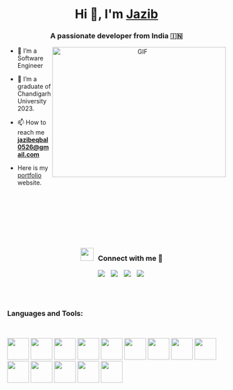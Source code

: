 <h1 align="center">Hi 👋, I'm <a href="https://100rabhcsmc.github.io/Me.io/" target="blank">
Jazib</a></h1>
<h3 align="center">A passionate developer from India &#127470;&#127475</h3>

<a target="_blank" align="center">
  <img align="right" top="500" height="300" width="400" alt="GIF" src="https://media.giphy.com/media/SWoSkN6DxTszqIKEqv/giphy.gif">
</a>

- 🔭 I’m a Software Engineer

- :school_satchel: I’m a graduate of Chandigarh University 2023.

- 📫 How to reach me **jazibeqbal0526@gmail.com**

- Here is my <a href="https://jazibeqbal.netlify.app/" target="blank">portfolio</a> website. 
  <br/>
  <br>
  <br>
  <br>
  <br>
  <br>
  <br>
  <br>
  <h3 align="center" > <img src="https://media.giphy.com/media/iY8CRBdQXODJSCERIr/giphy.gif" width="30" height="30" style="margin-right: 10px;">Connect with me 🤝 </h3>
  <p align="center">

 <div align="center"  class="icons-social" style="margin-left: 10px;">
        <a style="margin-left: 10px;"  target="_blank" href="https://www.linkedin.com/in/jazib-eqbal-09ba93141/">
			<img src="https://img.icons8.com/doodle/40/000000/linkedin--v2.png"></a>
        <a style="margin-left: 10px;" target="_blank" href="https://github.com/JazibEqbal">
		<img src="https://img.icons8.com/doodle/40/000000/github--v1.png"></a>
        <a style="margin-left: 10px;" target="_blank" href="https://instagram.com/jazib_eqbal2607">
			<img src="https://img.icons8.com/doodle/40/000000/instagram-new--v2.png"></a>
		<a style="margin-left: 10px;" target="_blank" href="https://twitter.com/EqbalJazib">
			<img src="https://img.icons8.com/doodle/1x/twitter-squared--v2.png" ></a>
      </div>

</p>

<div align="center">
<br>
 <br>
 <h3 align="left">Languages and Tools:</h3>
 <br>
<p align="left">
	<img height="50" src="https://cdn.jsdelivr.net/gh/devicons/devicon/icons/python/python-original.svg" />
  <img height="50" src="https://cdn.jsdelivr.net/gh/devicons/devicon/icons/cplusplus/cplusplus-original.svg" />
	    <img height="50" src="https://cdn.jsdelivr.net/gh/devicons/devicon/icons/git/git-original.svg" />
  <img height="50" src="https://cdn.jsdelivr.net/gh/devicons/devicon/icons/nodejs/nodejs-original.svg" />
	<img height="50" src="https://cdn.jsdelivr.net/gh/devicons/devicon/icons/jenkins/jenkins-original.svg" />
  <img height="50" src="https://cdn.jsdelivr.net/gh/devicons/devicon/icons/react/react-original-wordmark.svg" />
  <img height="50" src="https://upload.wikimedia.org/wikipedia/commons/9/93/Amazon_Web_Services_Logo.svg" />
  <img height="50" src="https://cdn.jsdelivr.net/gh/devicons/devicon/icons/java/java-original-wordmark.svg" />
  <img height="50" src="https://cdn.jsdelivr.net/gh/devicons/devicon/icons/javascript/javascript-plain.svg" />
    <img height="50" src="https://cdn.jsdelivr.net/gh/devicons/devicon/icons/mongodb/mongodb-plain-wordmark.svg" />
    <img height="50" src="https://cdn.jsdelivr.net/gh/devicons/devicon/icons/html5/html5-original.svg" />
    <img height="50" src="https://cdn.jsdelivr.net/gh/devicons/devicon/icons/css3/css3-original.svg" />
    <img height="50" src="https://cdn.jsdelivr.net/gh/devicons/devicon/icons/bootstrap/bootstrap-original-wordmark.svg" />
    <img height="50" src="https://cdn.jsdelivr.net/gh/devicons/devicon/icons/docker/docker-plain-wordmark.svg" />
          
          
          
</p>
</div>
